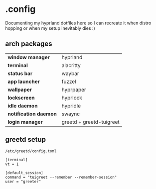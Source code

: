 # .config
Documenting my hyprland dotfiles here so I can recreate it when distro hopping or when my setup inevitably dies :)

## arch packages

| | |
|-|-|
| **window manager** | hyprland |
| **terminal** | alacritty |
| **status bar** | waybar |
| **app launcher** | fuzzel |
| **wallpaper** | hyprpaper |
| **lockscreen** | hyprlock |
| **idle daemon** | hypridle |
| **notification daemon** |	swaync |
| **login manager** | greetd + greetd-tuigreet |

## greetd setup

`/etc/greetd/config.toml`
```
[terminal]
vt = 1

[default_session]
command = "tuigreet --remember --remember-session"
user = "greeter"
```